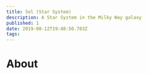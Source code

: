 ```yaml
---
title: Sol (Star System)
description: A Star System in the Milky Way galaxy
published: 1
date: 2019-08-12T19:48:50.783Z
tags: 
---
```


# About
